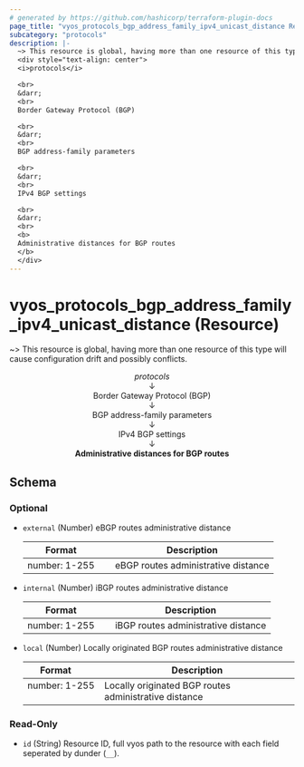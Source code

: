 ```yaml
---
# generated by https://github.com/hashicorp/terraform-plugin-docs
page_title: "vyos_protocols_bgp_address_family_ipv4_unicast_distance Resource - vyos"
subcategory: "protocols"
description: |-
  ~> This resource is global, having more than one resource of this type will cause configuration drift and possibly conflicts.
  <div style="text-align: center">
  <i>protocols</i>

  <br>
  &darr;
  <br>
  Border Gateway Protocol (BGP)

  <br>
  &darr;
  <br>
  BGP address-family parameters

  <br>
  &darr;
  <br>
  IPv4 BGP settings

  <br>
  &darr;
  <br>
  <b>
  Administrative distances for BGP routes
  </b>
  </div>
---
```


# vyos_protocols_bgp_address_family_ipv4_unicast_distance (Resource)

~> This resource is global, having more than one resource of this type will cause configuration drift and possibly conflicts.

<div style="text-align: center">
<i>protocols</i>

<br>
&darr;
<br>
Border Gateway Protocol (BGP)

<br>
&darr;
<br>
BGP address-family parameters

<br>
&darr;
<br>
IPv4 BGP settings

<br>
&darr;
<br>
<b>
Administrative distances for BGP routes
</b>
</div>



<!-- schema generated by tfplugindocs -->
## Schema

### Optional

- `external` (Number) eBGP routes administrative distance

    |  Format &emsp; | Description  |
    |----------|---------------|
    |  number: 1-255  &emsp; |  eBGP routes administrative distance  |
- `internal` (Number) iBGP routes administrative distance

    |  Format &emsp; | Description  |
    |----------|---------------|
    |  number: 1-255  &emsp; |  iBGP routes administrative distance  |
- `local` (Number) Locally originated BGP routes administrative distance

    |  Format &emsp; | Description  |
    |----------|---------------|
    |  number: 1-255  &emsp; |  Locally originated BGP routes administrative distance  |

### Read-Only

- `id` (String) Resource ID, full vyos path to the resource with each field seperated by dunder (`__`).
